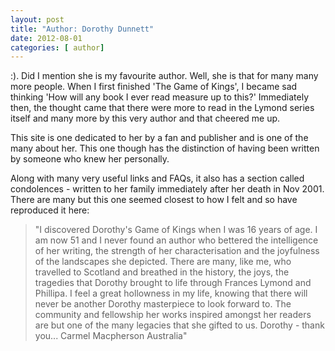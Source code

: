 ```yaml
---
layout: post
title: "Author: Dorothy Dunnett"
date: 2012-08-01
categories: [ author]
---
```

:). Did I mention she is my favourite author. Well, she is that for many many more people. When I first finished 'The Game of Kings', I became sad thinking 'How will any book I ever read measure up to this?' Immediately then, the thought came that there were more to read in the Lymond series itself and many more by this very author and that cheered me up. 

This site is one dedicated to her by a fan and publisher and is one of the many about her. This one though has the distinction of having been written by someone who knew her personally. 

Along with many very useful links and FAQs, it also has a section called condolences - written to her family immediately after her death in Nov 2001. There are many but this one seemed closest to how I felt and so have reproduced it here:

> "I discovered Dorothy's Game of Kings when I was 16 years of age. I am now 51 and I never found an author who bettered the intelligence of her writing, the strength of her characterisation and the joyfulness of the landscapes she depicted. There are many, like me, who travelled to Scotland and breathed in the history, the joys, the tragedies that Dorothy brought to life through Frances Lymond and Phillipa. I feel a great hollowness in my life, knowing that there will never be another Dorothy masterpiece to look forward to. The community and fellowship her works inspired amongst her readers are but one of the many legacies that she gifted to us. Dorothy - thank you... Carmel Macpherson Australia"
> 
